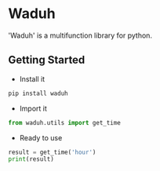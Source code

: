 # Waduh

'Waduh' is a multifunction library for python.

## Getting Started

- Install it
```sh
pip install waduh
```

- Import it
```py
from waduh.utils import get_time
```

- Ready to use
```py
result = get_time('hour')
print(result) 
```
